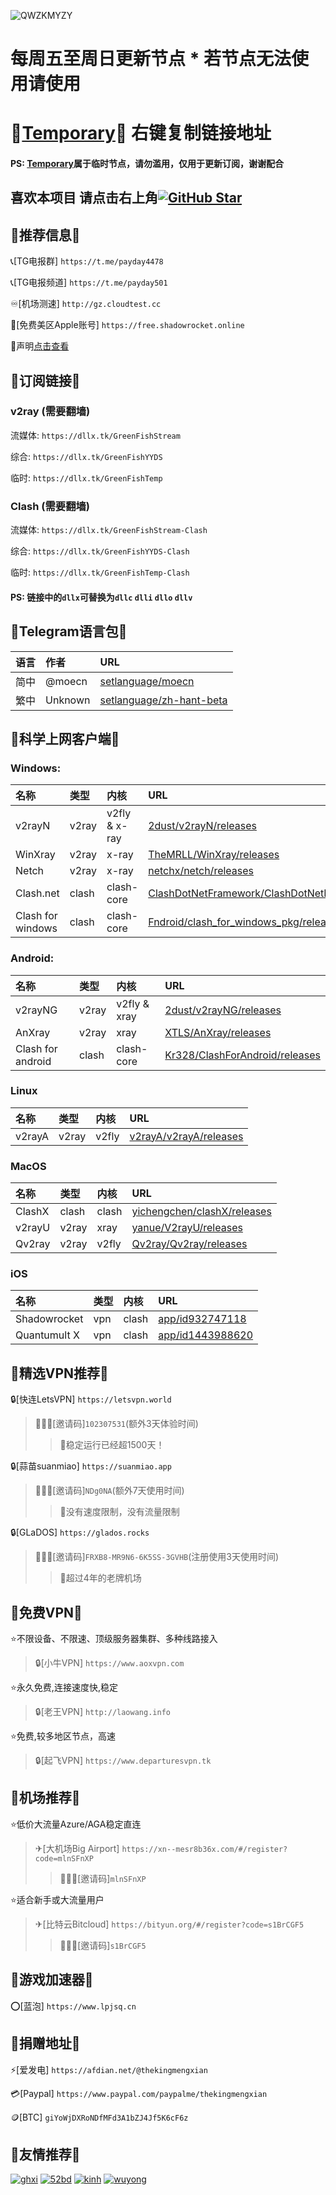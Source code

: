 ![QWZKMYZY](https://github.com/ThekingMX1998/free-v2ray-code/raw/master/Image/QWZKMYZY.png)

# 每周五至周日更新节点 * 若节点无法使用请使用

# 🤜[Temporary](https://dllx.tk/GreenFishTemp)🤛 右键复制链接地址

#### PS: [Temporary](https://dllx.tk/GreenFishTemp)属于临时节点，请勿滥用，仅用于更新订阅，谢谢配合

## 喜欢本项目 请点击右上角[![GitHub Star](https://img.shields.io/github/stars/ThekingMX1998/free-v2ray-code.svg?style=flat-square&label=Star&color=00ADD8&logo=github)](https://github.com/ThekingMX1998/free-v2ray-code/)

## 📢推荐信息📢

📞[TG电报群] `https://t.me/payday4478`

📞[TG电报频道] `https://t.me/payday501`

♾️[机场测速] `http://gz.cloudtest.cc`

🧰[免费美区Apple账号] `https://free.shadowrocket.online`

📛声明[点击查看](https://github.com/ThekingMX1998/free-v2ray-code/blob/none/README.md)


## 📢订阅链接📢

### v2ray (需要翻墙)

流媒体: `https://dllx.tk/GreenFishStream`

综合: `https://dllx.tk/GreenFishYYDS`

临时: `https://dllx.tk/GreenFishTemp`


### Clash (需要翻墙)

流媒体: `https://dllx.tk/GreenFishStream-Clash`

综合: `https://dllx.tk/GreenFishYYDS-Clash`

临时: `https://dllx.tk/GreenFishTemp-Clash`

#### PS: 链接中的`dllx`可替换为`dllc` `dlli` `dllo` `dllv`

## 📢Telegram语言包📢

| 语言| 作者| URL|
| :--- | :--- | :--- |
| 简中 |@moecn | [setlanguage/moecn](https://t.me/setlanguage/moecn) |
| 繁中 |Unknown | [setlanguage/zh-hant-beta](https://t.me/setlanguage/zh-hant-beta) |


## 📢科学上网客户端📢 

### Windows:

| 名称| 类型| 内核| URL|
| :--- | :--- | :--- | :--- |
| v2rayN | v2ray | v2fly & x-ray | [2dust/v2rayN/releases](https://github.com/2dust/v2rayN/releases) |
| WinXray | v2ray | x-ray | [TheMRLL/WinXray/releases](https://github.com/TheMRLL/WinXray/releases) |
| Netch | v2ray | x-ray | [netchx/netch/releases](https://github.com/netchx/netch/releases) |
| Clash.net | clash | clash-core | [ClashDotNetFramework/ClashDotNetFramework/releases](https://github.com/ThekingMX1998/free-v2ray-code/tree/master/File/Clash.NET) |
| Clash for windows | clash | clash-core | [Fndroid/clash_for_windows_pkg/releases](https://github.com/Fndroid/clash_for_windows_pkg/releases) |


### Android:

| 名称| 类型| 内核| URL|
| :--- | :--- | :--- | :--- |
| v2rayNG | v2ray | v2fly & xray | [2dust/v2rayNG/releases](https://github.com/2dust/v2rayNG/releases) |
| AnXray | v2ray | xray | [XTLS/AnXray/releases](https://github.com/XTLS/AnXray/releases) |
| Clash for android | clash | clash-core | [Kr328/ClashForAndroid/releases](https://github.com/Kr328/ClashForAndroid/releases) |


### Linux
| 名称| 类型| 内核| URL|
| :--- | :--- | :--- | :--- |
| v2rayA | v2ray | v2fly | [v2rayA/v2rayA/releases](https://github.com/v2rayA/v2rayA/releases) |


### MacOS

| 名称| 类型| 内核| URL|
| :--- | :--- | :--- | :--- |
| ClashX | clash | clash | [yichengchen/clashX/releases](https://github.com/yichengchen/clashX/releases) |
| v2rayU | v2ray | xray | [yanue/V2rayU/releases](https://github.com/yanue/V2rayU/releases) |
| Qv2ray | v2ray | v2fly | [Qv2ray/Qv2ray/releases](https://github.com/Qv2ray/Qv2ray/releases) |


### iOS

| 名称| 类型| 内核| URL|
| :--- | :--- | :--- | :--- |
| Shadowrocket | vpn | clash | [app/id932747118](https://apps.apple.com/us/app/id932747118) |
| Quantumult X | vpn | clash | [app/id1443988620](https://apps.apple.com/us/app/id1443988620) |


## 📢精选VPN推荐📢 

🔒[快连LetsVPN] `https://letsvpn.world`
>🧑‍🤝‍🧑[邀请码]`102307531`(额外3天体验时间)
>>🚀稳定运行已经超1500天！

🔒[蒜苗suanmiao] `https://suanmiao.app`
>🧑‍🤝‍🧑[邀请码]`NDg0NA`(额外7天使用时间)
>>🚀没有速度限制，没有流量限制

🔒[GLaDOS] `https://glados.rocks`
>🧑‍🤝‍🧑[邀请码]`FRXB8-MR9N6-6K5SS-3GVHB`(注册使用3天使用时间)
>>🚀超过4年的老牌机场


## 📢免费VPN📢 

⭐不限设备、不限速、顶级服务器集群、多种线路接入
>🔒[小牛VPN] `https://www.aoxvpn.com`

⭐永久免费,连接速度快,稳定
>🔒[老王VPN] `http://laowang.info`

⭐免费,较多地区节点，高速
>🔒[起飞VPN] `https://www.departuresvpn.tk`

## 📢机场推荐📢 

⭐低价大流量Azure/AGA稳定直连
>✈[大机场Big Airport] `https://xn--mesr8b36x.com/#/register?code=mlnSFnXP`
>>🧑‍🤝‍🧑[邀请码]`mlnSFnXP`

⭐适合新手或大流量用户
>✈[比特云Bitcloud] `https://bityun.org/#/register?code=s1BrCGF5`
>>🧑‍🤝‍🧑[邀请码]`s1BrCGF5`

## 📢游戏加速器📢 

⭕[蓝泡] `https://www.lpjsq.cn`

## 📢捐赠地址📢 

⚡[爱发电] `https://afdian.net/@thekingmengxian`

💳[Paypal] `https://www.paypal.com/paypalme/thekingmengxian`

🪙[BTC] `giYoWjDXRoNDfMFd3A1bZJ4Jf5K6cF6z`

## 📢友情推荐📢 

[![ghxi](https://github.com/ThekingMX1998/free-v2ray-code/raw/master/Image/ghboke-logo.png)](https://ghxi.com)
[![52bd](https://github.com/ThekingMX1998/free-v2ray-code/raw/master/Image/52bd-logo.png)](https://www.52bd.net)
[![kinh](https://github.com/ThekingMX1998/free-v2ray-code/raw/master/Image/kinh-logo.png)](https://kinh.cc)
[![wuyong](https://github.com/ThekingMX1998/free-v2ray-code/raw/master/Image/wuyong-logo.png)](https://wuyong.fun)

